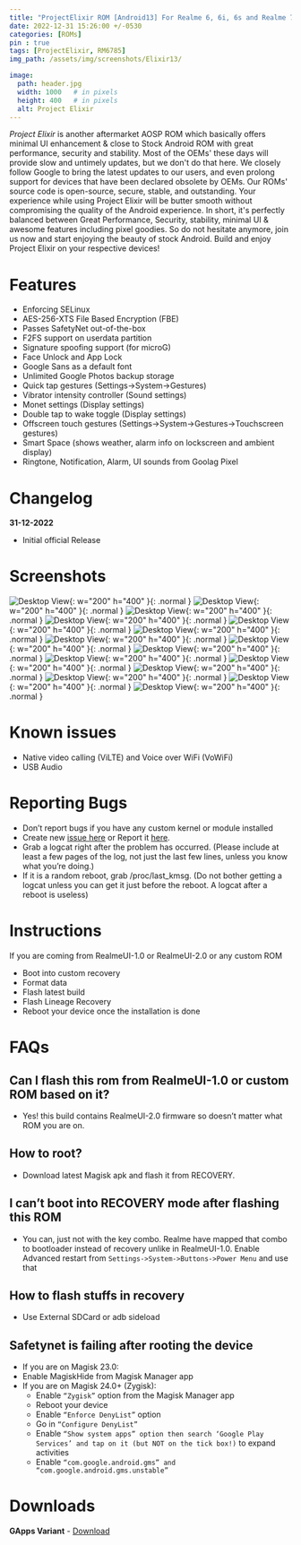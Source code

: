 ```yaml
---
title: "ProjectElixir ROM [Android13] For Realme 6, 6i, 6s and Realme 7, Narzo 20 Pro, Narzo 30 4G (RM6785) [OFFICIAL]"
date: 2022-12-31 15:26:00 +/-0530
categories: [ROMs]
pin : true
tags: [ProjectElixir, RM6785]
img_path: /assets/img/screenshots/Elixir13/

image:
  path: header.jpg
  width: 1000   # in pixels
  height: 400   # in pixels
  alt: Project Elixir
---
```


*Project Elixir* is another aftermarket AOSP ROM which basically offers minimal UI enhancement & close to Stock Android ROM with great performance, security and stability. Most of the OEMs' these days will provide slow and untimely updates, but we don't do that here. We closely follow Google to bring the latest updates to our users, and even prolong support for devices that have been declared obsolete by OEMs. Our ROMs' source code is open-source, secure, stable, and outstanding. Your experience while using Project Elixir will be butter smooth without compromising the quality of the Android experience. In short, it's perfectly balanced between Great Performance, Security, stability, minimal UI & awesome features including pixel goodies. So do not hesitate anymore, join us now and start enjoying the beauty of stock Android. Build and enjoy Project Elixir on your respective devices!

# Features

- Enforcing SELinux
- AES-256-XTS File Based Encryption (FBE)
- Passes SafetyNet out-of-the-box
- F2FS support on userdata partition
- Signature spoofing support (for microG)
- Face Unlock and App Lock
- Google Sans as a default font
- Unlimited Google Photos backup storage
- Quick tap gestures (Settings->System->Gestures)
- Vibrator intensity controller (Sound settings)
- Monet settings (Display settings)
- Double tap to wake toggle (Display settings)
- Offscreen touch gestures (Settings->System->Gestures->Touchscreen gestures)
- Smart Space (shows weather, alarm info on lockscreen and ambient display)
- Ringtone, Notification, Alarm, UI sounds from Goolag Pixel

# Changelog

**31-12-2022**
-  Initial official Release

# Screenshots 

  ![Desktop View](01.jpg){: w="200" h="400" }{: .normal }
  ![Desktop View](02.jpg){: w="200" h="400" }{: .normal }
  ![Desktop View](03.jpg){: w="200" h="400" }{: .normal }
  ![Desktop View](04.jpg){: w="200" h="400" }{: .normal }
  ![Desktop View](05.jpg){: w="200" h="400" }{: .normal }
  ![Desktop View](06.jpg){: w="200" h="400" }{: .normal }
  ![Desktop View](07.jpg){: w="200" h="400" }{: .normal }
  ![Desktop View](08.jpg){: w="200" h="400" }{: .normal }
  ![Desktop View](09.jpg){: w="200" h="400" }{: .normal }
  ![Desktop View](10.jpg){: w="200" h="400" }{: .normal }
  ![Desktop View](11.jpg){: w="200" h="400" }{: .normal }
  ![Desktop View](13.jpg){: w="200" h="400" }{: .normal }
  ![Desktop View](14.jpg){: w="200" h="400" }{: .normal }
  ![Desktop View](15.jpg){: w="200" h="400" }{: .normal }
  ![Desktop View](16.jpg){: w="200" h="400" }{: .normal }



# Known issues

- Native video calling (ViLTE) and Voice over WiFi (VoWiFi)
- USB Audio

# Reporting Bugs

- Don’t report bugs if you have any custom kernel or module installed
- Create new [issue here](https://github.com/iamthecloverly/android_device_realme_RM6785) or Report it [here](https://t.me/SriBalajiHub).
- Grab a logcat right after the problem has occurred. (Please include at least a few pages of the log, not just the last few lines, unless you know what you’re doing.)
- If it is a random reboot, grab /proc/last_kmsg. (Do not bother getting a logcat unless you can get it just before the reboot. A logcat after a reboot is useless)


# Instructions

If you are coming from RealmeUI-1.0 or RealmeUI-2.0 or any custom ROM

- Boot into custom recovery
- Format data
- Flash latest build
- Flash Lineage Recovery
- Reboot your device once the installation is done

# FAQs

## Can I flash this rom from RealmeUI-1.0 or custom ROM based on it?
- Yes! this build contains RealmeUI-2.0 firmware so doesn’t matter what ROM you are on.

## How to root?
- Download latest Magisk apk and flash it from RECOVERY.

## I can’t boot into RECOVERY mode after flashing this ROM  
- You can, just not with the key combo. Realme have mapped that combo to bootloader instead of recovery unlike in RealmeUI-1.0.
Enable Advanced restart from `Settings->System->Buttons->Power Menu` and use that

## How to flash stuffs in recovery
- Use External SDCard or adb sideload

## Safetynet is failing after rooting the device
- If you are on Magisk 23.0:
- Enable MagiskHide from Magisk Manager app
- If you are on Magisk 24.0+ (Zygisk):
    - Enable `“Zygisk”` option from the Magisk Manager app
    - Reboot your device
    - Enable `“Enforce DenyList”` option
    - Go in `“Configure DenyList”`
    - Enable `“Show system apps” option then search ‘Google Play Services’ and tap on it (but NOT on the tick box!)` to expand activities
    - Enable `“com.google.android.gms” and “com.google.android.gms.unstable”`

# Downloads
**GApps Variant** - [Download](https://projectelixiros.com/download) 